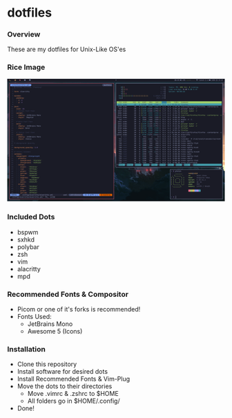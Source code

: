 # dotfiles

### Overview
These are my dotfiles for Unix-Like OS'es

### Rice Image
![rice](rice.png)

### Included Dots
* bspwm
* sxhkd
* polybar
* zsh
* vim
* alacritty
* mpd

### Recommended Fonts & Compositor
* Picom or one of it's forks is recommended!
* Fonts Used:
    * JetBrains Mono
    * Awesome 5 (Icons)

### Installation
* Clone this repository
* Install software for desired dots
* Install Recommended Fonts & Vim-Plug
* Move the dots to their directories
    * Move .vimrc & .zshrc to $HOME
    * All folders go in $HOME/.config/
* Done!
